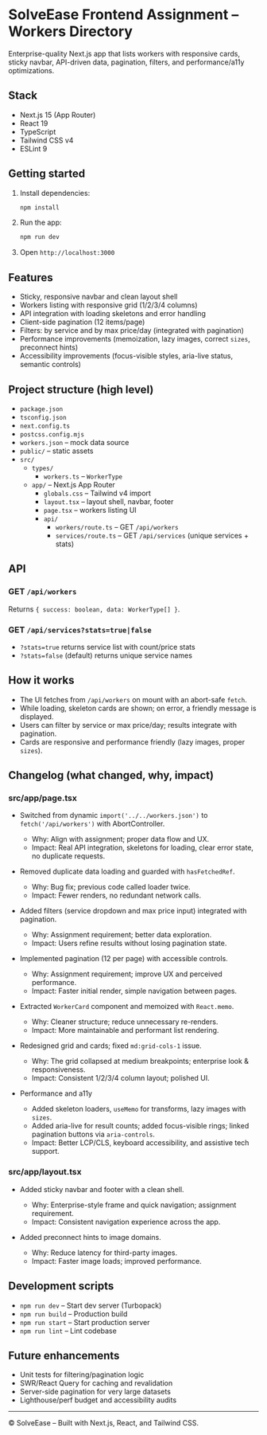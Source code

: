 # SolveEase Frontend Assignment – Workers Directory

Enterprise-quality Next.js app that lists workers with responsive cards, sticky navbar, API-driven data, pagination, filters, and performance/a11y optimizations.

## Stack
- Next.js 15 (App Router)
- React 19
- TypeScript
- Tailwind CSS v4
- ESLint 9

## Getting started
1. Install dependencies:
   ```bash
   npm install
   ```
2. Run the app:
   ```bash
   npm run dev
   ```
3. Open `http://localhost:3000`

## Features
- Sticky, responsive navbar and clean layout shell
- Workers listing with responsive grid (1/2/3/4 columns)
- API integration with loading skeletons and error handling
- Client-side pagination (12 items/page)
- Filters: by service and by max price/day (integrated with pagination)
- Performance improvements (memoization, lazy images, correct `sizes`, preconnect hints)
- Accessibility improvements (focus-visible styles, aria-live status, semantic controls)

## Project structure (high level)
- `package.json`
- `tsconfig.json`
- `next.config.ts`
- `postcss.config.mjs`
- `workers.json` – mock data source
- `public/` – static assets
- `src/`
  - `types/`
    - `workers.ts` – `WorkerType`
  - `app/` – Next.js App Router
    - `globals.css` – Tailwind v4 import
    - `layout.tsx` – layout shell, navbar, footer
    - `page.tsx` – workers listing UI
    - `api/`
      - `workers/route.ts` – GET `/api/workers`
      - `services/route.ts` – GET `/api/services` (unique services + stats)

## API
### GET `/api/workers`
Returns `{ success: boolean, data: WorkerType[] }`.

### GET `/api/services?stats=true|false`
- `?stats=true` returns service list with count/price stats
- `?stats=false` (default) returns unique service names

## How it works
- The UI fetches from `/api/workers` on mount with an abort-safe `fetch`.
- While loading, skeleton cards are shown; on error, a friendly message is displayed.
- Users can filter by service or max price/day; results integrate with pagination.
- Cards are responsive and performance friendly (lazy images, proper `sizes`).

## Changelog (what changed, why, impact)

### src/app/page.tsx
- Switched from dynamic `import('../../workers.json')` to `fetch('/api/workers')` with AbortController.
  - Why: Align with assignment; proper data flow and UX.
  - Impact: Real API integration, skeletons for loading, clear error state, no duplicate requests.

- Removed duplicate data loading and guarded with `hasFetchedRef`.
  - Why: Bug fix; previous code called loader twice.
  - Impact: Fewer renders, no redundant network calls.

- Added filters (service dropdown and max price input) integrated with pagination.
  - Why: Assignment requirement; better data exploration.
  - Impact: Users refine results without losing pagination state.

- Implemented pagination (12 per page) with accessible controls.
  - Why: Assignment requirement; improve UX and perceived performance.
  - Impact: Faster initial render, simple navigation between pages.

- Extracted `WorkerCard` component and memoized with `React.memo`.
  - Why: Cleaner structure; reduce unnecessary re-renders.
  - Impact: More maintainable and performant list rendering.

- Redesigned grid and cards; fixed `md:grid-cols-1` issue.
  - Why: The grid collapsed at medium breakpoints; enterprise look & responsiveness.
  - Impact: Consistent 1/2/3/4 column layout; polished UI.

- Performance and a11y
  - Added skeleton loaders, `useMemo` for transforms, lazy images with `sizes`.
  - Added aria-live for result counts; added focus-visible rings; linked pagination buttons via `aria-controls`.
  - Impact: Better LCP/CLS, keyboard accessibility, and assistive tech support.

### src/app/layout.tsx
- Added sticky navbar and footer with a clean shell.
  - Why: Enterprise-style frame and quick navigation; assignment requirement.
  - Impact: Consistent navigation experience across the app.

- Added preconnect hints to image domains.
  - Why: Reduce latency for third-party images.
  - Impact: Faster image loads; improved performance.

## Development scripts
- `npm run dev` – Start dev server (Turbopack)
- `npm run build` – Production build
- `npm run start` – Start production server
- `npm run lint` – Lint codebase

## Future enhancements
- Unit tests for filtering/pagination logic
- SWR/React Query for caching and revalidation
- Server-side pagination for very large datasets
- Lighthouse/perf budget and accessibility audits

---

© SolveEase – Built with Next.js, React, and Tailwind CSS.
